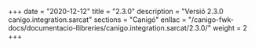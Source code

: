+++
date        = "2020-12-12"
title       = "2.3.0"
description = "Versió 2.3.0 canigo.integration.sarcat"
sections    = "Canigó"
enllac		= "/canigo-fwk-docs/documentacio-llibreries/canigo.integration.sarcat/2.3.0/"
weight		= 2
+++
